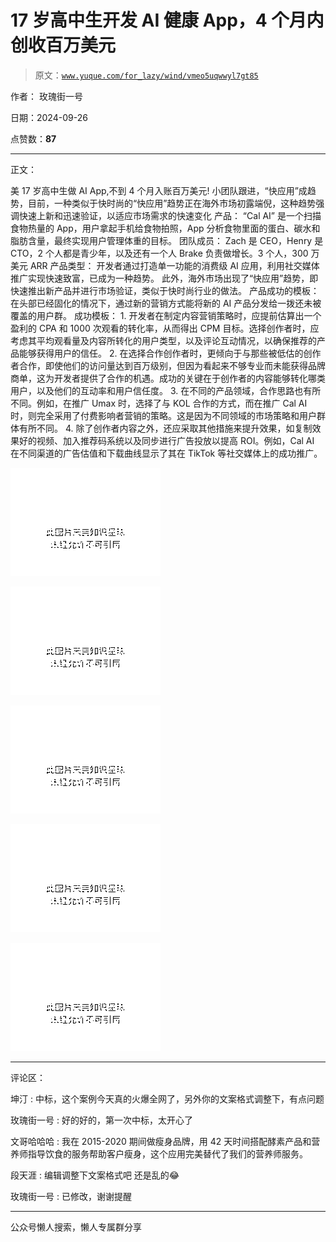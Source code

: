 # 17 岁高中生开发 AI 健康 App，4 个月内创收百万美元

> 原文：[`www.yuque.com/for_lazy/wind/vmeo5uqwwyl7gt85`](https://www.yuque.com/for_lazy/wind/vmeo5uqwwyl7gt85)

作者： 玫瑰街一号

日期：2024-09-26

点赞数：**87**

* * *

正文：

美 17 岁高中生做 AI App,不到 4 个月入账百万美元!
小团队跟进，“快应用”成趋势，目前，一种类似于快时尚的“快应用”趋势正在海外市场初露端倪，这种趋势强调快速上新和迅速验证，以适应市场需求的快速变化 产品：
“Cal AI” 是一个扫描食物热量的 App，用户拿起手机给食物拍照，App 分析食物里面的蛋白、碳水和脂肪含量，最终实现用户管理体重的目标。 团队成员：
Zach 是 CEO，Henry 是 CTO，2 个人都是青少年，以及还有一个人 Brake 负责做增长。3 个人，300 万美元 ARR 产品类型：
开发者通过打造单一功能的消费级 AI 应用，利用社交媒体推广实现快速致富，已成为一种趋势。
此外，海外市场出现了“快应用”趋势，即快速推出新产品并进行市场验证，类似于快时尚行业的做法。 产品成功的模板：
在头部已经固化的情况下，通过新的营销方式能将新的 AI 产品分发给一拨还未被覆盖的用户群。 成功模板： 1. 开发者在制定内容营销策略时，应提前估算出一个盈利的 CPA 和 1000 次观看的转化率，从而得出
CPM 目标。选择创作者时，应考虑其平均观看量及内容所转化的用户类型，以及评论互动情况，以确保推荐的产品能够获得用户的信任。 2. 在选择合作创作者时，更倾向于与那些被低估的创作者合作，即使他们的访问量达到百万级别，但因为看起来不够专业而未能获得品牌商单，这为开发者提供了合作的机遇。成功的关键在于创作者的内容能够转化哪类用户，以及他们的互动率和用户信任度。
3. 在不同的产品领域，合作思路也有所不同。例如，在推广 Umax 时，选择了与 KOL 合作的方式，而在推广 Cal
AI 时，则完全采用了付费影响者营销的策略。这是因为不同领域的市场策略和用户群体有所不同。 4. 除了创作者内容之外，还应采取其他措施来提升效果，如复制效果好的视频、加入推荐码系统以及同步进行广告投放以提高 ROI。例如，Cal
AI 在不同渠道的广告估值和下载曲线显示了其在 TikTok 等社交媒体上的成功推广。

![](img/6e8d4996b28da880fddf46cc1fa07a53.png "None")

![](img/b55a1d06d131360258618de45de06093.png "None")

![](img/f442161118c31025ddddfa9108a3e15a.png "None")

![](img/8d0cc50c63b89e983c885599d2cef099.png "None")

![](img/374faf7143c459edaaf3117876b6be56.png "None")

* * *

评论区：

坤汀 : 中标，这个案例今天真的火爆全网了，另外你的文案格式调整下，有点问题

玫瑰街一号 : 好的好的，第一次中标，太开心了

文哥哈哈哈 : 我在 2015-2020 期间做瘦身品牌，用 42 天时间搭配酵素产品和营养师指导饮食的服务帮助客户瘦身，这个应用完美替代了我们的营养师服务。

段天涯 : 编辑调整下文案格式吧 还是乱的😂

玫瑰街一号 : 已修改，谢谢提醒

* * *

公众号懒人搜索，懒人专属群分享